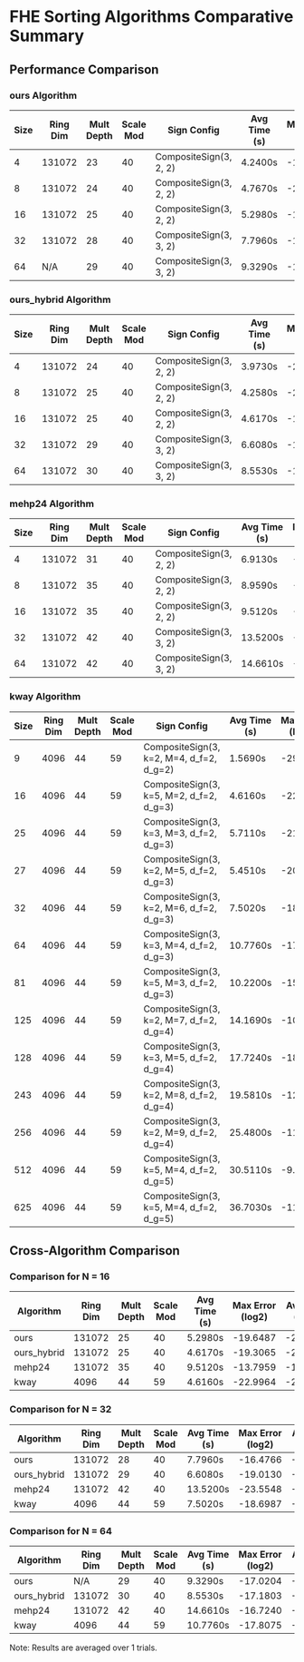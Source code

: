 # FHE Sorting Algorithms Comparative Summary

## Performance Comparison

### ours Algorithm
| Size  | Ring Dim | Mult Depth | Scale Mod | Sign Config                          | Avg Time (s) | Max Error (log2) | Avg Error (log2) |
|-------|----------|------------|-----------|------------------------------------- |--------------|------------------|------------------|
| 4     | 131072   | 23         | 40        | CompositeSign(3, 2, 2)              | 4.2400s      | -19.8556         | -20.1702         |
| 8     | 131072   | 24         | 40        | CompositeSign(3, 2, 2)              | 4.7670s      | -22.1130         | -23.0769         |
| 16    | 131072   | 25         | 40        | CompositeSign(3, 2, 2)              | 5.2980s      | -19.6487         | -21.5500         |
| 32    | 131072   | 28         | 40        | CompositeSign(3, 3, 2)              | 7.7960s      | -16.4766         | -18.3646         |
| 64    | N/A      | 29         | 40        | CompositeSign(3, 3, 2)              | 9.3290s      | -17.0204         | -18.5217         |

### ours_hybrid Algorithm
| Size  | Ring Dim | Mult Depth | Scale Mod | Sign Config                          | Avg Time (s) | Max Error (log2) | Avg Error (log2) |
|-------|----------|------------|-----------|------------------------------------- |--------------|------------------|------------------|
| 4     | 131072   | 24         | 40        | CompositeSign(3, 2, 2)              | 3.9730s      | -20.7287         | -21.5001         |
| 8     | 131072   | 25         | 40        | CompositeSign(3, 2, 2)              | 4.2580s      | -20.3971         | -21.0289         |
| 16    | 131072   | 25         | 40        | CompositeSign(3, 2, 2)              | 4.6170s      | -19.3065         | -20.8244         |
| 32    | 131072   | 29         | 40        | CompositeSign(3, 3, 2)              | 6.6080s      | -19.0130         | -20.5878         |
| 64    | 131072   | 30         | 40        | CompositeSign(3, 3, 2)              | 8.5530s      | -17.1803         | -19.0573         |

### mehp24 Algorithm
| Size  | Ring Dim | Mult Depth | Scale Mod | Sign Config                          | Avg Time (s) | Max Error (log2) | Avg Error (log2) |
|-------|----------|------------|-----------|------------------------------------- |--------------|------------------|------------------|
| 4     | 131072   | 31         | 40        | CompositeSign(3, 2, 2)              | 6.9130s      | -11.5252         | -13.2029         |
| 8     | 131072   | 35         | 40        | CompositeSign(3, 2, 2)              | 8.9590s      | -25.8452         | -26.9889         |
| 16    | 131072   | 35         | 40        | CompositeSign(3, 2, 2)              | 9.5120s      | -13.7959         | -17.6975         |
| 32    | 131072   | 42         | 40        | CompositeSign(3, 3, 2)              | 13.5200s     | -23.5548         | -24.5046         |
| 64    | 131072   | 42         | 40        | CompositeSign(3, 3, 2)              | 14.6610s     | -16.7240         | -21.8464         |

### kway Algorithm
| Size  | Ring Dim | Mult Depth | Scale Mod | Sign Config                          | Avg Time (s) | Max Error (log2) | Avg Error (log2) |
|-------|----------|------------|-----------|------------------------------------- |--------------|------------------|------------------|
| 9     | 4096     | 44         | 59        | CompositeSign(3, k=2, M=4, d_f=2, d_g=2) | 1.5690s      | -29.8547         | -31.1785         |
| 16    | 4096     | 44         | 59        | CompositeSign(3, k=5, M=2, d_f=2, d_g=3) | 4.6160s      | -22.9964         | -23.8711         |
| 25    | 4096     | 44         | 59        | CompositeSign(3, k=3, M=3, d_f=2, d_g=3) | 5.7110s      | -21.7237         | -23.4385         |
| 27    | 4096     | 44         | 59        | CompositeSign(3, k=2, M=5, d_f=2, d_g=3) | 5.4510s      | -20.9080         | -21.5556         |
| 32    | 4096     | 44         | 59        | CompositeSign(3, k=2, M=6, d_f=2, d_g=3) | 7.5020s      | -18.6987         | -18.9570         |
| 64    | 4096     | 44         | 59        | CompositeSign(3, k=3, M=4, d_f=2, d_g=3) | 10.7760s     | -17.8075         | -18.2726         |
| 81    | 4096     | 44         | 59        | CompositeSign(3, k=5, M=3, d_f=2, d_g=3) | 10.2200s     | -15.2789         | -17.4329         |
| 125   | 4096     | 44         | 59        | CompositeSign(3, k=2, M=7, d_f=2, d_g=4) | 14.1690s     | -10.3980         | -12.5674         |
| 128   | 4096     | 44         | 59        | CompositeSign(3, k=3, M=5, d_f=2, d_g=4) | 17.7240s     | -18.7930         | -20.7989         |
| 243   | 4096     | 44         | 59        | CompositeSign(3, k=2, M=8, d_f=2, d_g=4) | 19.5810s     | -12.2682         | -14.9611         |
| 256   | 4096     | 44         | 59        | CompositeSign(3, k=2, M=9, d_f=2, d_g=4) | 25.4800s     | -11.7482         | -14.2343         |
| 512   | 4096     | 44         | 59        | CompositeSign(3, k=5, M=4, d_f=2, d_g=5) | 30.5110s     | -9.4609          | -11.9005         |
| 625   | 4096     | 44         | 59        | CompositeSign(3, k=5, M=4, d_f=2, d_g=5) | 36.7030s     | -11.4644         | -14.1180         |

## Cross-Algorithm Comparison

### Comparison for N = 16
| Algorithm   | Ring Dim | Mult Depth | Scale Mod | Avg Time (s) | Max Error (log2) | Avg Error (log2) |
|-------------|----------|------------|-----------|--------------|------------------|------------------|
| ours        | 131072   | 25         | 40        | 5.2980s      | -19.6487         | -21.5500         |
| ours_hybrid | 131072   | 25         | 40        | 4.6170s      | -19.3065         | -20.8244         |
| mehp24      | 131072   | 35         | 40        | 9.5120s      | -13.7959         | -17.6975         |
| kway        | 4096     | 44         | 59        | 4.6160s      | -22.9964         | -23.8711         |

### Comparison for N = 32
| Algorithm   | Ring Dim | Mult Depth | Scale Mod | Avg Time (s) | Max Error (log2) | Avg Error (log2) |
|-------------|----------|------------|-----------|--------------|------------------|------------------|
| ours        | 131072   | 28         | 40        | 7.7960s      | -16.4766         | -18.3646         |
| ours_hybrid | 131072   | 29         | 40        | 6.6080s      | -19.0130         | -20.5878         |
| mehp24      | 131072   | 42         | 40        | 13.5200s     | -23.5548         | -24.5046         |
| kway        | 4096     | 44         | 59        | 7.5020s      | -18.6987         | -18.9570         |

### Comparison for N = 64
| Algorithm   | Ring Dim | Mult Depth | Scale Mod | Avg Time (s) | Max Error (log2) | Avg Error (log2) |
|-------------|----------|------------|-----------|--------------|------------------|------------------|
| ours        | N/A      | 29         | 40        | 9.3290s      | -17.0204         | -18.5217         |
| ours_hybrid | 131072   | 30         | 40        | 8.5530s      | -17.1803         | -19.0573         |
| mehp24      | 131072   | 42         | 40        | 14.6610s     | -16.7240         | -21.8464         |
| kway        | 4096     | 44         | 59        | 10.7760s     | -17.8075         | -18.2726         |

Note: Results are averaged over 1 trials.
